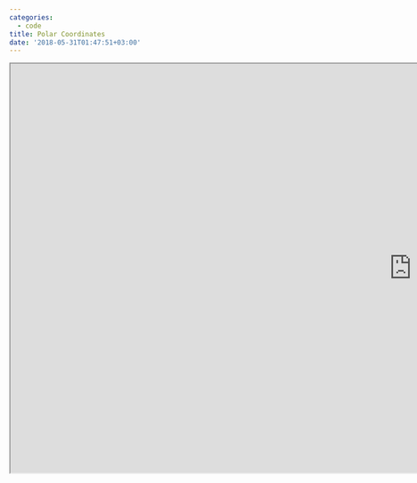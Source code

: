 ```yaml
---
categories:
  - code
title: Polar Coordinates
date: '2018-05-31T01:47:51+03:00'
---
```

<iframe src="https://www.openprocessing.org/sketch/335598/embed/" width="1440" height="736"></iframe>
